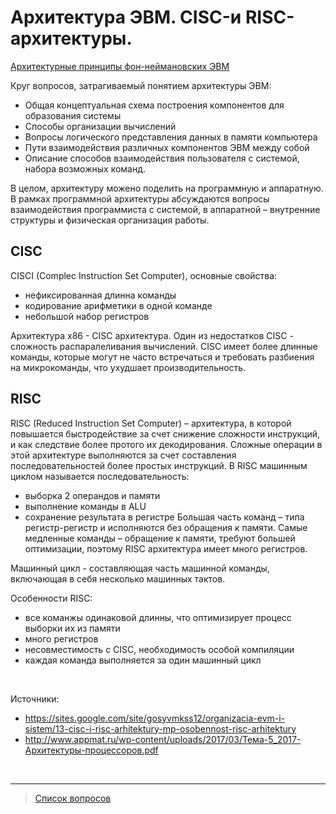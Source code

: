 # Архитектура ЭВМ. CISC-и RISC-архитектуры.

[Архитектурные принципы фон-неймановских ЭВМ](7.Архитектурные_принципы_фон-неймановских_ЭВМ_Основные_виды_ЭВМ_с_архитектурой,_отличающейся_от_фон-неймановской.md)


Круг вопросов, затрагиваемый понятием архитектуры ЭВМ:
- Общая концептуальная схема построения компонентов для образования системы
- Способы организации вычислений
- Вопросы логического представления данных в памяти компьютера
- Пути взаимодействия различных компонентов ЭВМ между собой
- Описание способов взаимодействия пользователя с системой, набора возможных команд.

В целом, архитектуру можено поделить на программную и аппаратную. В рамках программной архитектуры абсуждаются вопросы взаимодействия программиста с системой, в аппаратной – внутренние структуры и физическая организация работы.

## CISC
CISCI (Complec Instruction Set Computer), основные свойства:
- нефиксированная длинна команды
- кодирование арифметики в одной команде
- небольшой набор регистров

Архитектура x86 - CISC архитектура. 
Один из недостатков CISC - сложность распаралеливания вычислений.   <!-- почему? -->
CISC имеет более длинные команды, которые могут не часто встречаться и требовать разбиения на микрокоманды, что ухудшает производительность.


## RISC
RISC (Reduced Instruction Set Computer) – архитектура, в которой повышается быстродействие за счет снижение сложности инструкций, и как следствие более протого их декодирования. Сложные операции в этой архитектуре выполняются за счет составления последовательностей более простых инструкций.
В RISC машинным циклом называется последовательность:
- выборка 2 операндов и памяти
- выполнение команды в ALU
- сохранение результата в регистре
Большая часть команд – типа регистр-регистр и исполняются без обращения к памяти.
Самые медленные команды – обращение к памяти, требуют большей оптимизации, поэтому RISC архитектура имеет много регистров.

Машинный цикл - составляющая часть машинной команды, включающая в себя несколько машинных тактов. 

Особенности RISC:
- все команжы одинаковой длинны, что оптимизирует процесс выборки их из памяти
- много регистров
- несовместимость с CISC, необходимость особой компиляции
- каждая команда выполняется за один машинный цикл


&nbsp;

Источники:
- https://sites.google.com/site/gosyvmkss12/organizacia-evm-i-sistem/13-cisc-i-risc-arhitektury-mp-osobennost-risc-arhitektury
- http://www.appmat.ru/wp-content/uploads/2017/03/Тема-5_2017-Архитектуры-процессоров.pdf   <!-- todo research -->

&nbsp;
<hr>

> [Список вопросов](Вопросы_ТПП.md)